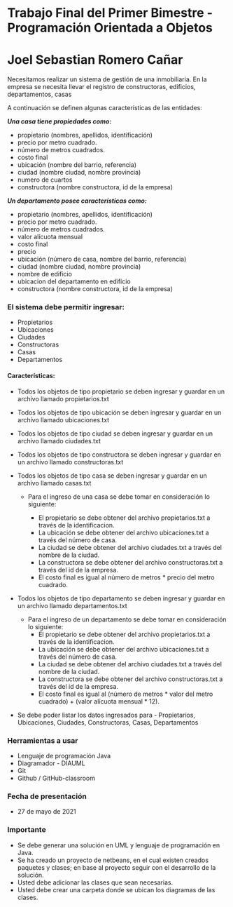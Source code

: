 # Trabajo Final del Primer Bimestre - Programación Orientada a Objetos
# Joel Sebastian Romero Cañar
Necesitamos realizar un sistema de gestión de una inmobiliaria. En la empresa se necesita llevar el registro de constructoras, edificios, departamentos, casas

A continuación se definen algunas características de las entidades:

***Una casa tiene propiedades como:***

- propietario (nombres, apellidos, identificación)
- precio por metro cuadrado.
- número de metros cuadrados.
- costo final 
- ubicación (nombre del barrio, referencia)
- ciudad (nombre ciudad, nombre provincia)
- numero de cuartos
- constructora (nombre constructora, id de la empresa)

***Un departamento posee características como:***

- propietario (nombres, apellidos, identificación)
- precio por metro cuadrado.
- número de metros cuadrados.
- valor alícuota mensual
- costo final 
- precio
- ubicación (número de casa, nombre del barrio, referencia)
- ciudad (nombre ciudad, nombre provincia)
- nombre de edificio
- ubicacion del departamento en edificio
- constructora (nombre constructora, id de la empresa)


### El sistema debe permitir ingresar:

- Propietarios
- Ubicaciones
- Ciudades
- Constructoras
- Casas
- Departamentos

#### Características:

- Todos los objetos de tipo propietario se deben ingresar y guardar en un archivo llamado propietarios.txt
- Todos los objetos de tipo ubicación se deben ingresar y guardar en un archivo llamado ubicaciones.txt
- Todos los objetos de tipo ciudad se deben ingresar y guardar en un archivo llamado ciudades.txt 
- Todos los objetos de tipo constructora se deben ingresar y guardar en un archivo llamado constructoras.txt
- Todos los objetos de tipo casa se deben ingresar y guardar en un archivo llamado casas.txt 
  - Para el ingreso de una casa se debe tomar en consideración lo siguiente:
  
    - El propietario se debe obtener del archivo propietarios.txt a través de la identificacion.
    - La ubicación se debe obtener del archivo ubicaciones.txt a través del número de casa.
    - La ciudad se debe obtener del archivo ciudades.txt a través del nombre de la ciudad.
    - La constructora se debe obtener del archivo constructoras.txt a través del id de la empresa.
    - El costo final es igual al número de metros * precio del metro cuadrado.
    
- Todos los objetos de tipo departamento se deben ingresar y guardar en un archivo llamado departamentos.txt
  - Para el ingreso de un departamento se debe tomar en consideración lo siguiente:
    - El propietario se debe obtener del archivo propietarios.txt a través de la identificacion.
    - La ubicación se debe obtener del archivo ubicaciones.txt a través del número de casa.
    - La ciudad se debe obtener del archivo ciudades.txt a través del nombre de la ciudad.
    - La constructora se debe obtener del archivo constructoras.txt a través del id de la empresa.
    - El costo final es igual al (número de metros * valor del metro cuadrado) + (valor alícuota mensual * 12).
 
 - Se debe poder listar los datos ingresados para - Propietarios, Ubicaciones, Ciudades, Constructoras, Casas, Departamentos

### Herramientas a usar

- Lenguaje de programación Java
- Diagramador - DIAUML
- Git
- Github / GitHub-classroom

### Fecha de presentación

- 27 de mayo de 2021

### Importante

- Se debe generar una solución en UML y lenguaje de programación en Java.
- Se ha creado un proyecto de netbeans, en el cual existen creados paquetes y clases; en base al proyecto seguir con el desarrollo de la solución.
- Usted debe adicionar las clases que sean necesarias.
- Usted debe crear una carpeta donde se ubican los diagramas de las clases.


